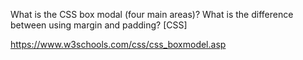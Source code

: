 What is the CSS box modal (four main areas)? What is the difference between using margin and padding? [CSS]



https://www.w3schools.com/css/css_boxmodel.asp